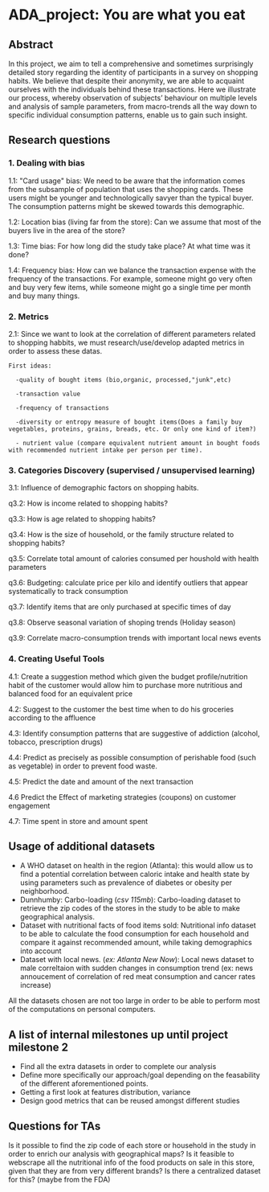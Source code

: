 # ADA_project: You are what you eat

## Abstract

In this project, we aim to tell a comprehensive and sometimes surprisingly detailed story regarding the identity of participants in a survey on shopping habits. We believe that despite their anonymity, we are able to acquaint ourselves with the individuals behind these transactions. Here we illustrate our process, whereby observation of subjects’ behaviour on multiple levels and analysis of sample parameters, from macro-trends all the way down to specific individual consumption patterns, enable us to gain such insight.

## Research questions
### 1. Dealing with bias
  1.1: "Card usage" bias: We need to be aware that the information comes from the subsample of population that uses the shopping cards. These users might be younger and technologically savyer than the typical buyer. The consumption patterns might be skewed towards this demographic.  
  
  1.2: Location bias (living far from the store): Can we assume that most of the buyers live in the area of the store? 
  
  1.3: Time bias: For how long did the study take place? At what time was it done?
  
  1.4: Frequency bias: How can we balance the transaction expense with the frequency of the transactions. For example, someone might go very often and buy very few items, while someone might go a single time per month and buy many things. 
 ### 2. Metrics
  2.1: Since we want to look at the correlation of different parameters related to shopping habbits, we must research/use/develop adapted metrics in order to assess these datas.
    
    First ideas:
    
      -quality of bought items (bio,organic, processed,"junk",etc)
      
      -transaction value
      
      -frequency of transactions
      
      -diversity or entropy measure of bought items(Does a family buy vegetables, proteins, grains, breads, etc. Or only one kind of item?)
      
      - nutrient value (compare equivalent nutrient amount in bought foods with recommended nutrient intake per person per time).

 ### 3. Categories Discovery (supervised / unsupervised learning)
  3.1: Influence of demographic factors on shopping habits. 
  
  q3.2: How is income related to shopping habits? 
  
  q3.3: How is age related to shopping habits?
  
  q3.4: How is the size of household, or the family structure related to shopping habits?
  
  q3.5: Correlate total amount of calories consumed per houshold with health parameters
  
  q3.6: Budgeting: calculate price per kilo and identify outliers that appear systematically to track consumption 
  
  q3.7: Identify items that are only purchased at specific times of day

  q3.8: Observe seasonal variation of shoping trends (Holiday season)
  
  q3.9: Correlate macro-consumption trends with important local news events


  ### 4. Creating Useful Tools
  4.1: Create a suggestion method which given the budget profile/nutrition habit of the customer would allow him to purchase more nutritious and balanced food for an equivalent price
  
  4.2: Suggest to the customer the best time when to do his groceries according to the affluence
  
  4.3: Identify consumption patterns that are suggestive of addiction (alcohol, tobacco, prescription drugs)
  
  4.4: Predict as precisely as possible consumption of perishable food (such as vegetable) in order to prevent food waste.
  
  4.5: Predict the date and amount of the next transaction

  4.6 Predict the Effect of marketing strategies (coupons) on customer engagement
  
  4.7: Time spent in store and amount spent  

## Usage of additional datasets
- A WHO dataset on health in the region (Atlanta): this would allow us to find a potential correlation between caloric intake and health state by using parameters such as prevalence of diabetes or obesity per neighborhood.
- Dunnhumby: Carbo-loading (_csv 115mb_): Carbo-loading dataset to retrieve the zip codes of the stores in the study to be able to make geographical analysis.
- Dataset with nutritional facts of food items sold: Nutritional info dataset to be able to calculate the food consumption for each household and compare it against recommended amount, while taking demographics into account
- Dataset with local news. (_ex: Atlanta New Now_): Local news dataset to male correltaion with sudden changes in consumption trend (ex: news annoucement of correlation of red meat consumption and cancer rates increase)

All the datasets chosen are not too large in order to be able to perform most of the computations on personal computers.

## A list of internal milestones up until project milestone 2
- Find all the extra datasets in order to complete our analysis
- Define more specifically our approach/goal depending on the feasability of the different aforementioned points.
- Getting a first look at features distribution, variance
- Design good metrics that can be reused amongst different studies

## Questions for TAs
Is it possible to find the zip code of each store or household in the study in order to enrich our analysis with geographical maps?
Is it feasible to webscrape all the nutritional info of the food products on sale in this store, given that they are from very different brands? Is there a centralized dataset for this? (maybe from the FDA)



